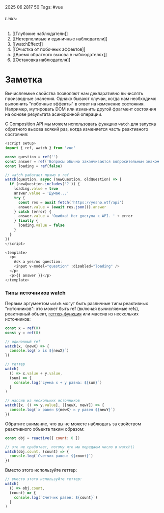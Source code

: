 2025 06 2817 50
Tags: #vue 
###### Links: 
1) [[Глубокие наблюдатели]]
2) [[Нетерпеливые и единичные наблюдатели]]
3) [[watchEffect]]
4) [[Очистка от побочных эффектов]]
5) [[Время обратного вызова в наблюдателях]]
6) [[Остановка наблюдателя]]
# Заметка
Вычисляемые свойства позволяют нам декларативно вычислять производные значения. Однако бывают случаи, когда нам необходимо выполнить "побочные эффекты" в ответ на изменение состояния. Например, мутировать DOM или изменить другой фрагмент состояния на основе результата асинхронной операции.

С Composition API мы можем использовать [функцию](https://ru.vuejs.org/api/reactivity-core.html#watch) `watch` для запуска обратного вызова всякий раз, когда изменяется часть реактивного состояния:
```js
<script setup>
import { ref, watch } from 'vue'

const question = ref('')
const answer = ref('Вопросы обычно заканчиваются вопросительным знаком. ;-)')
const loading = ref(false)

// watch работает прямо в ref
watch(question, async (newQuestion, oldQuestion) => {
  if (newQuestion.includes('?')) {
    loading.value = true
    answer.value = 'Думаю...'
    try {
      const res = await fetch('https://yesno.wtf/api')
      answer.value = (await res.json()).answer
    } catch (error) {
      answer.value = 'Ошибка! Нет доступа к API. ' + error
    } finally {
      loading.value = false
    }
  }
})
</script>

<template>
  <p>
    Ask a yes/no question:
    <input v-model="question" :disabled="loading" />
  </p>
  <p>{{ answer }}</p>
</template>
```
### Типы источников watch
Первым аргументом `watch` могут быть различные типы реактивных "источников": это может быть ref (включая вычисляемые refs), реактивный объект, [геттер-функция](https://developer.mozilla.org/en-US/docs/Web/JavaScript/Reference/Functions/get#description) или массив из нескольких источников:
```js
const x = ref(0)
const y = ref(0)

// одиночный ref
watch(x, (newX) => {
  console.log(`x is ${newX}`)
})

// геттер
watch(
  () => x.value + y.value,
  (sum) => {
    console.log(`сумма x + y равна: ${sum}`)
  }
)

// массив из нескольких источников
watch([x, () => y.value], ([newX, newY]) => {
  console.log(`x равен ${newX} и y равен ${newY}`)
})
```
Обратите внимание, что вы не можете наблюдать за свойством реактивного объекта таким образом:
```js
const obj = reactive({ count: 0 })

// это не сработает, потому что мы передаем число в watch()
watch(obj.count, (count) => {
  console.log(`Счетчик равен: ${count}`)
})
```
Вместо этого используйте геттер:
```js
// вместо этого используйте геттер:
watch(
  () => obj.count,
  (count) => {
    console.log(`Счетчик равен: ${count}`)
  }
)
```

